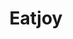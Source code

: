 ---
layout: place
title: "Eatjoy"
permalink: /connecticut/storrs/eatjoy.html
stateAbbr: CT
stateName: Connecticut
cityName: Storrs
seo:
  name: "Eatjoy"
  type: Restaurant
  links: https://www.eatjoystorrs.com/
description: "Eatjoy serves delicious sushi in Storrs, Connecticut. Try fresh Japanese dishes for a great dining experience. Available for takeout, lunch, and dinner."
place_id: ChIJZ1WQXdSL5okR-8FLvMRNzUk
photos:
  - name: >-
      places/ChIJZ1WQXdSL5okR-8FLvMRNzUk/photos/AeeoHcKlJMNaWvaX9WGUNtlq3yTx9sy51ZWK0ZCzxDoUiMA2DSg9Cj0comdRtXVzYMnGMf2XuMqKrf7GOH_NZ7kognCzNn122DedFkPF1f8E6Zj_gf5NEpec_W6rT8vinVax7p26seRl3KFgCZfpdMjaL4J4z7REv7e-kxtwLOSKuAUoHK3yPlvscztzOhyTs0Lu6ygTFAB4qOQsTkavFuVVjxrcfNCP8jcikZc0eroQWafrmtCeRIc2qk3kVQZPYOEJlP4xkZOvTSqNsc1EiMQ-ctnD2fNXcSYZCehY6rHf_2S3b6UQWXAJv-9tztW9pnCgWo9oXFXeDtvtvWWBaoLMot4GMjQyzAJgeFcYTfNF5JGuLX5CPhQ-wlmvrXMTTRsk3RPWY6v6NavX4G_x7VhhQIcEb_7t4EBGfrsNCzr76py-eg
    widthPx: 4000
    heightPx: 1848
    authorAttributions:
      - displayName: Bonnie
        uri: https://maps.google.com/maps/contrib/111012542910911515616
        photoUri: >-
          https://lh3.googleusercontent.com/a/ACg8ocLLRtjBwLX_VaJHdtONO7PZa_ijy5q3yBOnjdoc7uvgMHNeNA=s100-p-k-no-mo
    flagContentUri: >-
      https://www.google.com/local/imagery/report/?cb_client=maps_api_places.places_api&image_key=!1e10!2sCIHM0ogKEICAgICd1cetLg&hl=en-US
    googleMapsUri: >-
      https://www.google.com/maps/place//data=!3m4!1e2!3m2!1sCIHM0ogKEICAgICd1cetLg!2e10!4m2!3m1!1s0x89e68bd45d905567:0x49cd4dc4bc4bc1fb
  - name: >-
      places/ChIJZ1WQXdSL5okR-8FLvMRNzUk/photos/AeeoHcLXyBOd7eCw-6lQrAMmSvzmrlhWqR8xqhG7fiJX4aNhuyaLRp0JmnU7-Veg18oGxdadpTxQ8yOEQIEAUu7n-tRyqS2hVIVM067uJoOw9RXuMdDPwX7FUr5V3VVvwqTIg2zbIQq416_0y398EozcpvSfYFVYAc9hkbRKyjw2uGxagMUSJHAzYtRN3Xf8SHlBkELXDMs3JLw8rSfA4HJttElJyuQvd_eobRFxvb6OBoMBUv4o856LulxpbLdbFYyTMmvBaSdTwv8cDaDE1K7ED6Mqyh9Es_7ejW6la11RxWc5UQ
    widthPx: 831
    heightPx: 1014
    authorAttributions:
      - displayName: Eatjoy
        uri: https://maps.google.com/maps/contrib/103399636965381509366
        photoUri: >-
          https://lh3.googleusercontent.com/a/ACg8ocJoKFSv4R9PlgECWQFbWO7Xz84eS_-5wHoLX9UbuhCGjgUAcA=s100-p-k-no-mo
    flagContentUri: >-
      https://www.google.com/local/imagery/report/?cb_client=maps_api_places.places_api&image_key=!1e10!2sAF1QipNMztr3KOO85u--UbdK9sROJokRI_My8R4bKC-r&hl=en-US
    googleMapsUri: >-
      https://www.google.com/maps/place//data=!3m4!1e2!3m2!1sAF1QipNMztr3KOO85u--UbdK9sROJokRI_My8R4bKC-r!2e10!4m2!3m1!1s0x89e68bd45d905567:0x49cd4dc4bc4bc1fb
  - name: >-
      places/ChIJZ1WQXdSL5okR-8FLvMRNzUk/photos/AeeoHcJiNOjoHgr-PukkBNzc2NbCzG3BfSi6kquOtUIPrMHOrjOczmKktzHl1ukSbXQ1EgilgRjiKW2w_vG68CS-EjvrB4l2YajSUghhpj5Xq6H_UxIZ_aaBS4jraSGCRUMSr0STW2HXGl0GS6K_ONMleU8Yifq5p30uEp6POixwbHdutj4SxYL6rHYbPw3C5I9jGeijJPsasYh2xG8Y-JS6jPwwcW4HnuA4z8qiDt-NXjvYmWy8tlUMJYesWfbvrdUr57XJS90e9MDSsio48LprZfJo7cAXIO7fCTJwiZc73RElrWsuWfZOvjSA2ik9xzRIwWgXZkgjWXOeDmWAawqG3nALW1xvzzAfbO7ysivsPQ1XzLm7qqHq7hwTVUzm1hNuqY3h9teQurpP-TUzwJiwJ0TjytDs6ZVUamVJzDKE7Pkpwg
    widthPx: 3024
    heightPx: 4032
    authorAttributions:
      - displayName: Xiomari Caban Garcia
        uri: https://maps.google.com/maps/contrib/111352947474610511024
        photoUri: >-
          https://lh3.googleusercontent.com/a-/ALV-UjU5c70KEdSj8xsPobDFUTob_FMLVqqmrp2hEAjQbwwU3Ojq50IYng=s100-p-k-no-mo
    flagContentUri: >-
      https://www.google.com/local/imagery/report/?cb_client=maps_api_places.places_api&image_key=!1e10!2sCIHM0ogKEICAgIDXj-ytCA&hl=en-US
    googleMapsUri: >-
      https://www.google.com/maps/place//data=!3m4!1e2!3m2!1sCIHM0ogKEICAgIDXj-ytCA!2e10!4m2!3m1!1s0x89e68bd45d905567:0x49cd4dc4bc4bc1fb
  - name: >-
      places/ChIJZ1WQXdSL5okR-8FLvMRNzUk/photos/AeeoHcLP8Fn4BJaJb_Y11AAHSdxPULTriIrUAT9tw5om2LjAA7qTuBcxoxY2JPmDvABpye_w2L5KddGYLzTMD8XW6ysMEFpl-sMtaV3Pqq4yyV3pGj7z1MBYYvO3U5zShbRI4IH_3GIyP_pm50DdMoo8H-sRVTXyMAqsIRsx0RRez6SH2YqHJW_WKvc0eKnBF5LpOfLh0TQoam6TgWNGoBQf5lP84TRYz4jpxgSgIrDB6_pIkAbqUKANKMiDP42n9UaTL7Fmc4RQ-wtPmn_73CK1hUwwwF1wIGyL58pqWNrJ14pnDgQSZFvUHYiYJmNOHQVR2444c92bIGpY8O5xdGqHU3L-rHrTLyl5dEG-vVeZXDsVlIAWI2ITsKMfeG7VUi18DTYt0MnTBDcXAiAFVDin8lI6paUSb7ugwA7kqCIK_rdZNfEm
    widthPx: 2479
    heightPx: 1848
    authorAttributions:
      - displayName: Bonnie
        uri: https://maps.google.com/maps/contrib/111012542910911515616
        photoUri: >-
          https://lh3.googleusercontent.com/a/ACg8ocLLRtjBwLX_VaJHdtONO7PZa_ijy5q3yBOnjdoc7uvgMHNeNA=s100-p-k-no-mo
    flagContentUri: >-
      https://www.google.com/local/imagery/report/?cb_client=maps_api_places.places_api&image_key=!1e10!2sCIHM0ogKEICAgICd1cet7gE&hl=en-US
    googleMapsUri: >-
      https://www.google.com/maps/place//data=!3m4!1e2!3m2!1sCIHM0ogKEICAgICd1cet7gE!2e10!4m2!3m1!1s0x89e68bd45d905567:0x49cd4dc4bc4bc1fb
  - name: >-
      places/ChIJZ1WQXdSL5okR-8FLvMRNzUk/photos/AeeoHcK1-07CwkHVVtddv4Sm9xKIKsum_sk5QNjtjhtsNiG7glpxg87exvp819rOxUmy16DTRYJlFQjM2apZlcJb7Rlwxcpp0uYdHI_I_FOzwZopVd1RR88KvjLa_SQjg0osQJx0ZUDueswf0lbXit8AqbxHjU7PxbbeUBleMVhHwzZ4PyfhaDwJ-Z9Eml9Iik8tmQOhsDfm1C0wfUaqFsceTFiDE314ITpnKZmz1Tk8Ki5A5QKisf507o4BFGy9hwkbQi1W-kZ48SgYuLSJXgN9O5NPzO-QWeShdrklaxCqjWSUOl4cOaK4LVYMmvKWpI3DPasSwwAJ5DywgeHM_ez6ll1OKwXjjGsI6tZY2v6AGk45PRMQK6ujb_ARIpLcN8y0q-biqg4wI3YpuDyZkPetM7ZWZxFcGNLen7hIz24Sq0U
    widthPx: 3000
    heightPx: 4000
    authorAttributions:
      - displayName: Nicole Croteau
        uri: https://maps.google.com/maps/contrib/116951389093030073150
        photoUri: >-
          https://lh3.googleusercontent.com/a-/ALV-UjXGUtjiSFmPRh5WV7t4kbkRBuP1gwxXnU6UKWTxcDdEXaw6Tps=s100-p-k-no-mo
    flagContentUri: >-
      https://www.google.com/local/imagery/report/?cb_client=maps_api_places.places_api&image_key=!1e10!2sCIHM0ogKEICAgIDdqaD8Tw&hl=en-US
    googleMapsUri: >-
      https://www.google.com/maps/place//data=!3m4!1e2!3m2!1sCIHM0ogKEICAgIDdqaD8Tw!2e10!4m2!3m1!1s0x89e68bd45d905567:0x49cd4dc4bc4bc1fb
  - name: >-
      places/ChIJZ1WQXdSL5okR-8FLvMRNzUk/photos/AeeoHcI8gZ_LfdLNq7Gv5_6MR1gpJwKoICnIfaUNJiuuBNVWePDVUObySm5yi9VPxEOa97jxxh-JlSN0HCYRolGTeIfZcLXUBNshgm-IZYNSwUxHs57J7Z4AA3-fOcnnWo_bXG3fZoSZ9HzIrblur1tchBcrIRyP3fD6VbqV2WbU6ITUFyPD-B7QyqtTtth6QQ42-8G71geCBudWDRINp3RI8Susf0IBrGo_Ujm_bP1Fxk7N1oaQvryLh4i__6Na8V2E-nHVciUQUL2n4xwqU0e8kk8BNeWsSDNQr4dTBHvjdaZWBnKb0o1jHHGdVYdEH3z1nUOnFQWudOKKrKxxE7fIUsTWVhgZUa-_DQY8mA-yiVeSOYIfs7WaHU-A4NErQ-SQzJgg5NqaMjtYROtaHf6CRYHHwtXXvfEKREn04B7yGZPmBA
    widthPx: 4032
    heightPx: 3024
    authorAttributions:
      - displayName: nate nadeau
        uri: https://maps.google.com/maps/contrib/105638399671994588637
        photoUri: >-
          https://lh3.googleusercontent.com/a-/ALV-UjXtHAOmJKE-TItAOswHdUz4I3ENkin_aowPTecjUyeGdWnHKxXl=s100-p-k-no-mo
    flagContentUri: >-
      https://www.google.com/local/imagery/report/?cb_client=maps_api_places.places_api&image_key=!1e10!2sCIHM0ogKEICAgICT2OWZHw&hl=en-US
    googleMapsUri: >-
      https://www.google.com/maps/place//data=!3m4!1e2!3m2!1sCIHM0ogKEICAgICT2OWZHw!2e10!4m2!3m1!1s0x89e68bd45d905567:0x49cd4dc4bc4bc1fb
  - name: >-
      places/ChIJZ1WQXdSL5okR-8FLvMRNzUk/photos/AeeoHcIo5SKS10Z48WAwvwTSzaPHdVtMDkeboLbVDf1jZ54hlrcpgzNKmcijZ6H3lKUzqja_2ztRJ_qK996krTbLY0Mu_uuJe2AI6J8ZGtqnvdodjAQQfVAQUINSOgDVrho33L_z5QfjFJ0DLd6MX90GmPo9idEh1nG8JP-WB6Iqhk-9bIxF3I1hbqfst0YKY35xiM130rovejlJZFPp133v0S5CUOsgPX4Qujeo2huEmmkt3eq3uwPXQt5zoBKat2MqqcPicMaHD-lwEoT8oPrHzpocSQAen8uhxyEVlczqBmL2_Q
    widthPx: 1000
    heightPx: 1000
    authorAttributions:
      - displayName: Eatjoy
        uri: https://maps.google.com/maps/contrib/103399636965381509366
        photoUri: >-
          https://lh3.googleusercontent.com/a/ACg8ocJoKFSv4R9PlgECWQFbWO7Xz84eS_-5wHoLX9UbuhCGjgUAcA=s100-p-k-no-mo
    flagContentUri: >-
      https://www.google.com/local/imagery/report/?cb_client=maps_api_places.places_api&image_key=!1e10!2sAF1QipPi8LbnPs3VLLcV9DVEI_4m-sq8eXN3yK5RI8lJ&hl=en-US
    googleMapsUri: >-
      https://www.google.com/maps/place//data=!3m4!1e2!3m2!1sAF1QipPi8LbnPs3VLLcV9DVEI_4m-sq8eXN3yK5RI8lJ!2e10!4m2!3m1!1s0x89e68bd45d905567:0x49cd4dc4bc4bc1fb
  - name: >-
      places/ChIJZ1WQXdSL5okR-8FLvMRNzUk/photos/AeeoHcKO5P6sk_qUDF4gQEK3WIcHGwGfjfp3SQ9kbqjdDStKNKMWAaupjf-Tw-oTxMEr_H6P1PebWHYu13L-ZCp8XOC9r46A0bOdQiudKA4YpMNIrspAMDUzPUrVk2vvfFqinCtz-924DnaWf_8Ys3w0rst_fSCeFhtvB4_F0lkQstT5inoEqvBVKdKNHc42iWfzF3VzDvexXyaDfDecUL1gg8Jrgzi3PjSEfhR_dIyFeOZtu3nwbx0K2TWzW0qQPrWkzon4BeMWzFnJCtVfpKGEwkTquORmd9UGbKaTGPfEtsugTPp6aX7yiQkBaadzITzSNMqrVDwUFJthqFsvsNimoVlZF_t8zag2maBXnwoaiDpuLjvAWFha_wCxZGWe6oVfyYR410WsNxkQZopn-POY7E2YP2DEG510rzns1NyFlBIheOdb
    widthPx: 3000
    heightPx: 4000
    authorAttributions:
      - displayName: Nicole Croteau
        uri: https://maps.google.com/maps/contrib/116951389093030073150
        photoUri: >-
          https://lh3.googleusercontent.com/a-/ALV-UjXGUtjiSFmPRh5WV7t4kbkRBuP1gwxXnU6UKWTxcDdEXaw6Tps=s100-p-k-no-mo
    flagContentUri: >-
      https://www.google.com/local/imagery/report/?cb_client=maps_api_places.places_api&image_key=!1e10!2sCIHM0ogKEICAgIDdqaD8rwE&hl=en-US
    googleMapsUri: >-
      https://www.google.com/maps/place//data=!3m4!1e2!3m2!1sCIHM0ogKEICAgIDdqaD8rwE!2e10!4m2!3m1!1s0x89e68bd45d905567:0x49cd4dc4bc4bc1fb
  - name: >-
      places/ChIJZ1WQXdSL5okR-8FLvMRNzUk/photos/AeeoHcLFy0E2hvwIYzuIeQdA9igWbhUeey4q43i-_4DI4Ee4AVRFCuKvAK4UYkhzKNdc_CdJWY-svLe0CzKxSSVSkARm846uuADuS39Mxe3aSA7px1iPx_nyEG50b9mfmHt-VFGIeimB3t4BmaXRKSYJMlv8mUGIcAsoVKYKmdp4VvCZU8QqzJ6XPOcBJU6piZSNGnAoo8J2-LYatz_FO06KFxgaa4DWaafcsuzfnPEyKniN7kCrlYvbnbXv_7F9yoGZ3C1VOODSeurtjfyhJnBb-WlZCV376zd8HSvkGBAa7XLyPay25xchAh7GDwTGJMaODDUrHS8Cx6Kc5f-LNPG-i2oZDV9s-UaBadevkz6jRnrFkXrA76XmZ8hKLHi4FPNabQrPTE6a-9excrghX82OGeaOutpP7cbk96GbvhC_VeEXBqE
    widthPx: 4032
    heightPx: 3024
    authorAttributions:
      - displayName: nate nadeau
        uri: https://maps.google.com/maps/contrib/105638399671994588637
        photoUri: >-
          https://lh3.googleusercontent.com/a-/ALV-UjXtHAOmJKE-TItAOswHdUz4I3ENkin_aowPTecjUyeGdWnHKxXl=s100-p-k-no-mo
    flagContentUri: >-
      https://www.google.com/local/imagery/report/?cb_client=maps_api_places.places_api&image_key=!1e10!2sCIHM0ogKEICAgICT2OWZrwE&hl=en-US
    googleMapsUri: >-
      https://www.google.com/maps/place//data=!3m4!1e2!3m2!1sCIHM0ogKEICAgICT2OWZrwE!2e10!4m2!3m1!1s0x89e68bd45d905567:0x49cd4dc4bc4bc1fb
  - name: >-
      places/ChIJZ1WQXdSL5okR-8FLvMRNzUk/photos/AeeoHcLnbGo24wC_GEDaShSkDmj2xhkHVTjMf1gvvXltECbyLIa30oNgQzY068WyAvTuKC0RNRKPcur208tvYPh8F5fgMlsraVPECaBgk301yYjXNehsBjHTck4TtLlvBlF4-ivMW5QirtQJJu9ELpELXJSDmN_8pvNdCnEUscHuDg1jiVzg9L8TGH8vIQmzDIp7KLS_FI6FxeeY9EgQFHhas1xvTKQpuBRBEwQ0BIHL95Zi5tUeqyMdT_PqmQ1vv7y_wpsOwAO_8YcAfe_YbjioKAndpZJ80IHkKN5pJqhkad_x9TY-n52IhfudV2Bqy1iCTmVDLTAAc0DC5uTbkPrGqzTiul_EHkZO_WbS4O_HF-z4bn7le-4ZvCcTVFtKukweR0Cw5YhKGnxnGuElzbjChWTalnphTklqAiaP1P1SDCNI0Ow
    widthPx: 3000
    heightPx: 4000
    authorAttributions:
      - displayName: Nicole Croteau
        uri: https://maps.google.com/maps/contrib/116951389093030073150
        photoUri: >-
          https://lh3.googleusercontent.com/a-/ALV-UjXGUtjiSFmPRh5WV7t4kbkRBuP1gwxXnU6UKWTxcDdEXaw6Tps=s100-p-k-no-mo
    flagContentUri: >-
      https://www.google.com/local/imagery/report/?cb_client=maps_api_places.places_api&image_key=!1e10!2sCIHM0ogKEICAgIDdqaD8zwE&hl=en-US
    googleMapsUri: >-
      https://www.google.com/maps/place//data=!3m4!1e2!3m2!1sCIHM0ogKEICAgIDdqaD8zwE!2e10!4m2!3m1!1s0x89e68bd45d905567:0x49cd4dc4bc4bc1fb
address: '1 Royce Cir #105, Storrs, CT 06268, USA'
street: '1 Royce Cir #105'
city: Storrs
state: CT
zip: '06268'
country: USA
neighborhood: Storrs
latitude: '41.804361'
longitude: '-72.242688'
accessibility_options:
  wheelchairAccessibleParking: true
  wheelchairAccessibleEntrance: true
  wheelchairAccessibleRestroom: true
  wheelchairAccessibleSeating: true
business_status: OPERATIONAL
name: Eatjoy
google_maps_links:
  directionsUri: >-
    https://www.google.com/maps/dir//''/data=!4m7!4m6!1m1!4e2!1m2!1m1!1s0x89e68bd45d905567:0x49cd4dc4bc4bc1fb!3e0
  placeUri: https://maps.google.com/?cid=5317992242362434043
  writeAReviewUri: >-
    https://www.google.com/maps/place//data=!4m3!3m2!1s0x89e68bd45d905567:0x49cd4dc4bc4bc1fb!12e1
  reviewsUri: >-
    https://www.google.com/maps/place//data=!4m4!3m3!1s0x89e68bd45d905567:0x49cd4dc4bc4bc1fb!9m1!1b1
  photosUri: >-
    https://www.google.com/maps/place//data=!4m3!3m2!1s0x89e68bd45d905567:0x49cd4dc4bc4bc1fb!10e5
primary_type: Restaurant
opening_hours:
  regular: null
  current: null
secondary_opening_hours:
  regular:
    weekdayDescriptions: null
    type: null
  current:
    weekdayDescriptions: null
    type: null
phone: (860) 477-0528
price_level: PRICE_LEVEL_MODERATE
price_range: $10 &ndash; $20
rating: '3.9'
rating_count: 0
website: https://www.eatjoystorrs.com/
reviews:
  - name: >-
      places/ChIJZ1WQXdSL5okR-8FLvMRNzUk/reviews/ChdDSUhNMG9nS0VJQ0FnSURkeWJfcTRBRRAB
    relativePublishTimeDescription: a year ago
    rating: 5
    text:
      text: >-
        This is one of my favorite lunch spots! The food is so delicious and
        always fresh. The staff is always friendly and double checks on each
        item I want to put in my rice bowl. The Eatjoy Beef Bowl is my favorite
        with the spicy mayo sauce on top. On days I'm more hungry, i also order
        the steamed dumplings, which are very tasty. Just a heads up, the dining
        space is long tables, so you may end up sitting with other customers. 
        If that isn't your thing, then I would just suggest getting your food to
        go. It's definitely worth it to check out.
      languageCode: en
    originalText:
      text: >-
        This is one of my favorite lunch spots! The food is so delicious and
        always fresh. The staff is always friendly and double checks on each
        item I want to put in my rice bowl. The Eatjoy Beef Bowl is my favorite
        with the spicy mayo sauce on top. On days I'm more hungry, i also order
        the steamed dumplings, which are very tasty. Just a heads up, the dining
        space is long tables, so you may end up sitting with other customers. 
        If that isn't your thing, then I would just suggest getting your food to
        go. It's definitely worth it to check out.
      languageCode: en
    authorAttribution:
      displayName: Nicole Croteau
      uri: https://www.google.com/maps/contrib/116951389093030073150/reviews
      photoUri: >-
        https://lh3.googleusercontent.com/a-/ALV-UjXGUtjiSFmPRh5WV7t4kbkRBuP1gwxXnU6UKWTxcDdEXaw6Tps=s128-c0x00000000-cc-rp-mo-ba3
    publishTime: '2024-02-24T21:08:18.594605Z'
    flagContentUri: >-
      https://www.google.com/local/review/rap/report?postId=ChdDSUhNMG9nS0VJQ0FnSURkeWJfcTRBRRAB&d=17924085&t=1
    googleMapsUri: >-
      https://www.google.com/maps/reviews/data=!4m6!14m5!1m4!2m3!1sChdDSUhNMG9nS0VJQ0FnSURkeWJfcTRBRRAB!2m1!1s0x89e68bd45d905567:0x49cd4dc4bc4bc1fb
  - name: >-
      places/ChIJZ1WQXdSL5okR-8FLvMRNzUk/reviews/ChZDSUhNMG9nS0VJQ0FnSUNkMWVQU0xBEAE
    relativePublishTimeDescription: a year ago
    rating: 4
    text:
      text: >-
        This is a popular spot. Food is really delicious and I heard the owner
        insists on using only fresh and quality ingredients. I love their chili
        beef dish, and the fried tofu is also yummy. Sitting area is simple but
        good enough for a quick meal.
      languageCode: en
    originalText:
      text: >-
        This is a popular spot. Food is really delicious and I heard the owner
        insists on using only fresh and quality ingredients. I love their chili
        beef dish, and the fried tofu is also yummy. Sitting area is simple but
        good enough for a quick meal.
      languageCode: en
    authorAttribution:
      displayName: Bonnie
      uri: https://www.google.com/maps/contrib/111012542910911515616/reviews
      photoUri: >-
        https://lh3.googleusercontent.com/a/ACg8ocLLRtjBwLX_VaJHdtONO7PZa_ijy5q3yBOnjdoc7uvgMHNeNA=s128-c0x00000000-cc-rp-mo-ba5
    publishTime: '2024-02-17T01:08:06.473143Z'
    flagContentUri: >-
      https://www.google.com/local/review/rap/report?postId=ChZDSUhNMG9nS0VJQ0FnSUNkMWVQU0xBEAE&d=17924085&t=1
    googleMapsUri: >-
      https://www.google.com/maps/reviews/data=!4m6!14m5!1m4!2m3!1sChZDSUhNMG9nS0VJQ0FnSUNkMWVQU0xBEAE!2m1!1s0x89e68bd45d905567:0x49cd4dc4bc4bc1fb
  - name: >-
      places/ChIJZ1WQXdSL5okR-8FLvMRNzUk/reviews/ChZDSUhNMG9nS0VJQ0FnSUNUMk9XWlR3EAE
    relativePublishTimeDescription: 11 months ago
    rating: 5
    text:
      text: >-
        Everything was made perfect. Quality was great, they read my notes
        before making it to make sure it was correct, and the price can't be
        argued with (not for fresh raw fish like this!) Ian was very friendly
        and professional! Would definitely recommend.
      languageCode: en
    originalText:
      text: >-
        Everything was made perfect. Quality was great, they read my notes
        before making it to make sure it was correct, and the price can't be
        argued with (not for fresh raw fish like this!) Ian was very friendly
        and professional! Would definitely recommend.
      languageCode: en
    authorAttribution:
      displayName: nate nadeau
      uri: https://www.google.com/maps/contrib/105638399671994588637/reviews
      photoUri: >-
        https://lh3.googleusercontent.com/a-/ALV-UjXtHAOmJKE-TItAOswHdUz4I3ENkin_aowPTecjUyeGdWnHKxXl=s128-c0x00000000-cc-rp-mo-ba2
    publishTime: '2024-05-10T19:05:46.996683Z'
    flagContentUri: >-
      https://www.google.com/local/review/rap/report?postId=ChZDSUhNMG9nS0VJQ0FnSUNUMk9XWlR3EAE&d=17924085&t=1
    googleMapsUri: >-
      https://www.google.com/maps/reviews/data=!4m6!14m5!1m4!2m3!1sChZDSUhNMG9nS0VJQ0FnSUNUMk9XWlR3EAE!2m1!1s0x89e68bd45d905567:0x49cd4dc4bc4bc1fb
  - name: >-
      places/ChIJZ1WQXdSL5okR-8FLvMRNzUk/reviews/ChdDSUhNMG9nS0VJQ0FnSURQeC1MSWxRRRAB
    relativePublishTimeDescription: 4 months ago
    rating: 2
    text:
      text: >-
        If you are worried about allergen contamination then I'd advise you not
        to eat here! I found multiple pieces of onion in my bowl when I
        specifically did not order any onion in it, which proves contamination
        to be very possible. As well as I had an allergic reaction after eating
        here, despite mentioning my allergy in the order and asking for caution
        with contamination. Other than that it's a bit too pricey for the food,
        nothing terrible just very mid food that I would say is not worth the
        cost, you're better off finding somewhere else to eat in the area.
      languageCode: en
    originalText:
      text: >-
        If you are worried about allergen contamination then I'd advise you not
        to eat here! I found multiple pieces of onion in my bowl when I
        specifically did not order any onion in it, which proves contamination
        to be very possible. As well as I had an allergic reaction after eating
        here, despite mentioning my allergy in the order and asking for caution
        with contamination. Other than that it's a bit too pricey for the food,
        nothing terrible just very mid food that I would say is not worth the
        cost, you're better off finding somewhere else to eat in the area.
      languageCode: en
    authorAttribution:
      displayName: Jonathon Cabral
      uri: https://www.google.com/maps/contrib/104092813688364630749/reviews
      photoUri: >-
        https://lh3.googleusercontent.com/a-/ALV-UjXwYHf9OH8F-H-H8MkB96PshnWeNjOQhPT6tCdK8Qai-fxbIatb=s128-c0x00000000-cc-rp-mo
    publishTime: '2024-12-06T02:11:57.728956Z'
    flagContentUri: >-
      https://www.google.com/local/review/rap/report?postId=ChdDSUhNMG9nS0VJQ0FnSURQeC1MSWxRRRAB&d=17924085&t=1
    googleMapsUri: >-
      https://www.google.com/maps/reviews/data=!4m6!14m5!1m4!2m3!1sChdDSUhNMG9nS0VJQ0FnSURQeC1MSWxRRRAB!2m1!1s0x89e68bd45d905567:0x49cd4dc4bc4bc1fb
  - name: >-
      places/ChIJZ1WQXdSL5okR-8FLvMRNzUk/reviews/ChdDSUhNMG9nS0VJQ0FnSURYcXBicmhnRRAB
    relativePublishTimeDescription: 5 months ago
    rating: 4
    text:
      text: |-
        Tuna and grilled chicken are delicious 🤤
        It is convenient to order online and pick up in the store
      languageCode: en
    originalText:
      text: |-
        Tuna and grilled chicken are delicious 🤤
        It is convenient to order online and pick up in the store
      languageCode: en
    authorAttribution:
      displayName: eateat woo
      uri: https://www.google.com/maps/contrib/101500311897114915509/reviews
      photoUri: >-
        https://lh3.googleusercontent.com/a-/ALV-UjVgt04to2zNjzkmncVhb64Ow315Wx-mH3DLOaZab_XSjGo5uxA=s128-c0x00000000-cc-rp-mo-ba4
    publishTime: '2024-10-26T03:48:00.319544Z'
    flagContentUri: >-
      https://www.google.com/local/review/rap/report?postId=ChdDSUhNMG9nS0VJQ0FnSURYcXBicmhnRRAB&d=17924085&t=1
    googleMapsUri: >-
      https://www.google.com/maps/reviews/data=!4m6!14m5!1m4!2m3!1sChdDSUhNMG9nS0VJQ0FnSURYcXBicmhnRRAB!2m1!1s0x89e68bd45d905567:0x49cd4dc4bc4bc1fb
parking_options:
  freeParkingLot: true
  freeStreetParking: true
  valetParking: false
  freeGarageParking: true
payment_options:
  acceptsCreditCards: true
  acceptsDebitCards: true
  acceptsCashOnly: false
  acceptsNfc: true
allow_dogs: null
curbside_pickup: null
delivery: null
dine_in: true
good_for_children: true
good_for_groups: null
good_for_sports: false
live_music: false
menu_for_children: true
outdoor_seating: null
reservable: true
restroom: true
serves_beer: false
serves_breakfast: false
serves_brunch: false
serves_cocktails: false
serves_coffee: null
serves_dinner: true
serves_dessert: null
serves_lunch: true
serves_vegetarian_food: true
serves_wine: false
takeout: true
update_category: essentials
summary: null

---